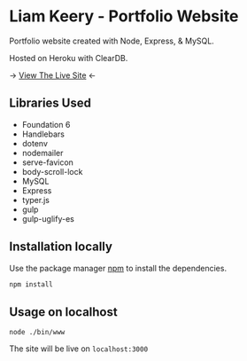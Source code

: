 # Liam Keery - Portfolio Website

Portfolio website created with Node, Express, & MySQL. 

Hosted on Heroku with ClearDB.

-> [View The Live Site](http://liamkeery.herokuapp.com) <-

## Libraries Used
* Foundation 6
* Handlebars
* dotenv
* nodemailer
* serve-favicon
* body-scroll-lock
* MySQL
* Express
* typer.js
* gulp
* gulp-uglify-es

## Installation locally

Use the package manager [npm](https://www.npmjs.com/) to install the dependencies.

```bash
npm install
```

## Usage on localhost

```
node ./bin/www
```

The site will be live on ```localhost:3000```
